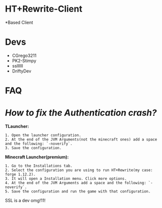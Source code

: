 # HT+Rewrite-Client

*Based Client

# Devs

- CGrego3211
- PK2-Stimpy
- ssllllll
- DriftyDev

# FAQ

# ***How to fix the Authentication crash?***

**TLauncher:**

    1. Open the launcher configuration.
    2. At the end of the JVM Arguments(not the minecraft ones) add a space and the following: `-noverify`.
    3. Save the configuration.
    
**Minecraft Launcher(premium):**

    1. Go to the Installations tab.
    2. Select the configuration you are using to run HT+Rewrite(my case: forge 1.12.2).
    3. It will open a Installation menu. Click more options.
    4. At the end of the JVM Arguments add a space and the following: `-noverify`.
    5. Save the configuration and run the game with that configuration.



SSL is a dev omg!11!
